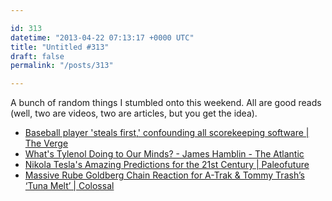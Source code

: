 ```yaml
---

id: 313
datetime: "2013-04-22 07:13:17 +0000 UTC"
title: "Untitled #313"
draft: false
permalink: "/posts/313"

---
```


A bunch of random things I stumbled onto this weekend. All are good reads (well, two are videos, two are articles, but you get the idea). 

 
 * [Baseball player 'steals first,' confounding all scorekeeping software | The Verge](http://www.theverge.com/2013/4/20/4247638/baseball-player-steals-first-confounding-scorekeeping-software)
 * [What's Tylenol Doing to Our Minds? - James Hamblin - The Atlantic](http://www.theatlantic.com/health/archive/2013/04/whats-tylenol-doing-to-our-minds/275101/)
 * [Nikola Tesla's Amazing Predictions for the 21st Century | Paleofuture](http://blogs.smithsonianmag.com/paleofuture/2013/04/nikola-teslas-amazing-predictions-for-the-21st-century/)
 * [Massive Rube Goldberg Chain Reaction for A-Trak & Tommy Trash’s ‘Tuna Melt’ | Colossal](http://www.thisiscolossal.com/2013/04/massive-rube-goldberg-chain-reaction-for-a-trak-tommy-trashs-tuna-melt/)


